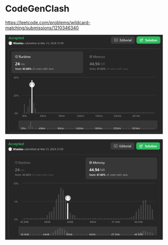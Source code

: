 # CodeGenClash

https://leetcode.com/problems/wildcard-matching/submissions/1210346340

![runtime](./images/leetcodesummary/runtime.png)

![memory](./images/leetcodesummary/memory.png)